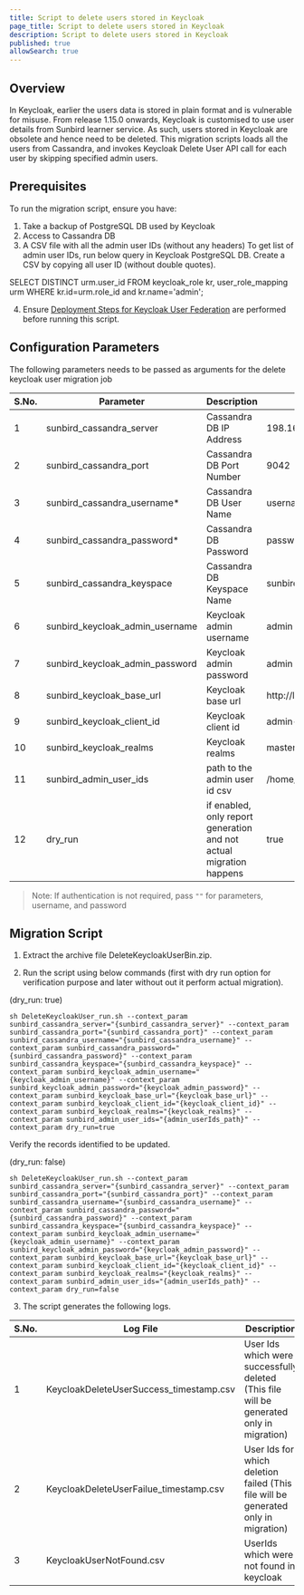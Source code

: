```yaml
---
title: Script to delete users stored in Keycloak
page_title: Script to delete users stored in Keycloak
description: Script to delete users stored in Keycloak
published: true
allowSearch: true
---
```


## Overview
In Keycloak, earlier the users data is stored in plain format and is vulnerable for misuse. From release 1.15.0 onwards, Keycloak is customised to use user details from Sunbird learner service. As such, users stored in Keycloak are obsolete and hence need to be deleted. This migration scripts loads all the users from Cassandra, and invokes Keycloak Delete User API call for each user by skipping specified admin users.

## Prerequisites

To run the migration script, ensure you have:

1. Take a backup of PostgreSQL DB used by Keycloak
2. Access to Cassandra DB
3. A CSV file with all the admin user IDs (without any headers)
To get list of admin user IDs, run below query in Keycloak PostgreSQL DB. Create a CSV by copying all user ID (without double quotes).

SELECT DISTINCT urm.user_id FROM keycloak_role kr, user_role_mapping urm WHERE kr.id=urm.role_id and kr.name='admin';

4. Ensure [Deployment Steps for Keycloak User Federation](https://project-sunbird.atlassian.net/wiki/spaces/SBDES/pages/1021673496/Deployment+Steps+for+Keycloak+User+Federation) are performed before running this script.

## Configuration Parameters
The following parameters needs to be passed as arguments for the delete keycloak user migration job

 S.No. | Parameter | Description | Example 
-------|-----------|-------------|---------
1 | sunbird_cassandra_server | Cassandra DB IP Address| 198.168.1.1
2 | sunbird_cassandra_port | Cassandra DB Port Number | 9042 
3 | sunbird_cassandra_username* | Cassandra DB User Name | username 
4 | sunbird_cassandra_password* | Cassandra DB Password | password 
5 | sunbird_cassandra_keyspace  | Cassandra DB Keyspace Name | sunbird 
6 | sunbird_keycloak_admin_username  | Keycloak admin username | admin 
7 | sunbird_keycloak_admin_password  | Keycloak admin password | admin
8 | sunbird_keycloak_base_url  | Keycloak base url | http://localhost:8080/auth
9 | sunbird_keycloak_client_id  | Keycloak client id | admin-cli
10 | sunbird_keycloak_realms  | Keycloak realms | master
11 | sunbird_admin_user_ids  | path to the admin user id csv | /home/user/adminUserIds.csv
12 | dry_run  | if enabled, only report generation and not actual migration happens | true 

> Note: If authentication is not required, pass `""` for parameters, username, and password

## Migration Script

1. Extract the archive file DeleteKeycloakUserBin.zip.

2. Run the script using below commands (first with dry run option for verification purpose and later without out it perform actual migration).

(dry_run: true)
``` 
sh DeleteKeycloakUser_run.sh --context_param sunbird_cassandra_server="{sunbird_cassandra_server}" --context_param sunbird_cassandra_port="{sunbird_cassandra_port}" --context_param sunbird_cassandra_username="{sunbird_cassandra_username}" --context_param sunbird_cassandra_password="{sunbird_cassandra_password}" --context_param sunbird_cassandra_keyspace="{sunbird_cassandra_keyspace}" --context_param sunbird_keycloak_admin_username="{keycloak_admin_username}" --context_param sunbird_keycloak_admin_password="{keycloak_admin_password}" --context_param sunbird_keycloak_base_url="{keycloak_base_url}" --context_param sunbird_keycloak_client_id="{keycloak_client_id}" --context_param sunbird_keycloak_realms="{keycloak_realms}" --context_param sunbird_admin_user_ids="{admin_userIds_path}" --context_param dry_run=true
```

Verify the records identified to be updated.

(dry_run: false)  
``` 
sh DeleteKeycloakUser_run.sh --context_param sunbird_cassandra_server="{sunbird_cassandra_server}" --context_param sunbird_cassandra_port="{sunbird_cassandra_port}" --context_param sunbird_cassandra_username="{sunbird_cassandra_username}" --context_param sunbird_cassandra_password="{sunbird_cassandra_password}" --context_param sunbird_cassandra_keyspace="{sunbird_cassandra_keyspace}" --context_param sunbird_keycloak_admin_username="{keycloak_admin_username}" --context_param sunbird_keycloak_admin_password="{keycloak_admin_password}" --context_param sunbird_keycloak_base_url="{keycloak_base_url}" --context_param sunbird_keycloak_client_id="{keycloak_client_id}" --context_param sunbird_keycloak_realms="{keycloak_realms}" --context_param sunbird_admin_user_ids="{admin_userIds_path}" --context_param dry_run=false
```

3. The script generates the following logs.

 S.No. | Log File | Description | Example 
-------|-----------|-------------|---------
1 | KeycloakDeleteUserSuccess_timestamp.csv | User Ids which were successfully deleted (This file will be generated only in migration) | KeycloakDeleteUserSuccess_1554113623396.csv
2 | KeycloakDeleteUserFailue_timestamp.csv | User Ids for which deletion failed (This file will be generated only in migration) | KeycloakDeleteUserFailue_1554113623396.csv 
3 | KeycloakUserNotFound.csv | UserIds which were not found in keycloak | KeycloakUserNotFound.csv
